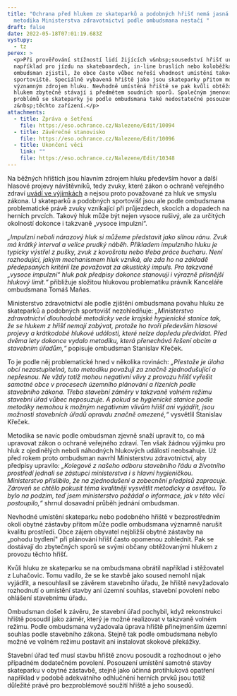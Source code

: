 ```yaml
---
title: "Ochrana před hlukem ze skateparků a podobných hřišť nemá jasná pravidla,
  metodika Ministerstva zdravotnictví podle ombudsmana nestačí "
draft: false
date: 2022-05-18T07:01:19.683Z
vystupy:
  - tz
perex: >
  <p>Při prověřování stížností lidí žijících v&nbsp;sousedství hřišť určených
  například pro jízdu na skateboardech, in-line bruslích nebo koloběžkách
  ombudsman zjistil, že obce často vůbec neřeší vhodnost umístění takového
  sportoviště. Speciálně vybavená hřiště jako jsou skateparky přitom mohou být
  významným zdrojem hluku. Nevhodně umístěná hřiště se pak kvůli obtěžování
  hlukem zbytečně stávají i předmětem soudních sporů. Společným jmenovatelem
  problémů se skateparky je podle ombudsmana také nedostatečné posouzení hluku
  z&nbsp;těchto zařízení.</p>
attachments:
  - title: Zpráva o šetření
    file: https://eso.ochrance.cz/Nalezene/Edit/10094
  - title: Závěrečné stanovisko
    file: https://eso.ochrance.cz/Nalezene/Edit/10096
  - title: Ukončení věci
    link: ""
    file: https://eso.ochrance.cz/Nalezene/Edit/10348
---
```

<p>Na běžných hřištích jsou hlavním zdrojem hluku především hovor a další hlasové projevy návštěvníků, tedy zvuky, které zákon o ochraně veřejného zdraví <a href="https://www.zakonyprolidi.cz/cs/2000-258?text=%C2%A7%2030%20odst%20(2)#f2067337">uvádí ve výjimkách</a> a nejsou proto považované za hluk ve smyslu zákona. U skateparků a podobných sportovišť jsou ale podle ombudsmana problematické právě zvuky vznikající při průjezdech, skocích a dopadech na herních prvcích. Takový hluk může být nejen vysoce rušivý, ale za určitých okolností dokonce i takzvaně &bdquo;vysoce impulzní&ldquo;.&nbsp;</p>

<p><em>&bdquo;Impulzní neboli nárazový hluk si můžeme představit jako silnou ránu. Zvuk má krátký interval a velice prudký náběh. Příkladem impulzního hluku je typicky výstřel z pušky, zvuk z&nbsp;kovošrotu nebo třeba práce bucharu</em>.<em> Není rozhodující, jakým mechanismem hluk vzniká, ale zda ho na základě předepsaných kritérií lze považovat za akustický impuls. Pro takzvaně &bdquo;vysoce impulzní&ldquo; hluk pak předpisy dokonce stanovují i výrazně přísnější hlukový limit.&ldquo;</em> přibližuje složitou hlukovou problematiku právník Kanceláře ombudsmana Tomáš Maňas.</p>

<p>Ministerstvo zdravotnictví ale podle zjištění ombudsmana povahu hluku ze skateparků a podobných sportovišť nezohledňuje: <em>&bdquo;M</em><em>inisterstvo zdravotnictví dlouhodobě metodicky vede krajské hygienické stanice tak, že se hlukem z&nbsp;hřišť nemají zabývat, protože ho tvoří především hlasové projevy a krátkodobé hlukové události, které nelze dopředu předvídat. Před dvěma lety dokonce vydalo metodiku, která přenechává řešení obcím a stavebním úřadům,&ldquo;</em> popisuje ombudsman Stanislav Křeček.</p>

<p>To je podle něj problematické hned v&nbsp;několika rovinách: <em>&bdquo;Přestože je úloha obcí nezastupitelná,</em><em> tuto </em><em>metodiku považuji za značně zjednodušující a nepřesnou. Ne vždy totiž mohou negativní vlivy z&nbsp;provozu hřišť vyřešit samotné obce v&nbsp;procesech územního plánování a řízeních podle stavebního zákona. Třeba stavební záměry v&nbsp;takzvaně volném režimu stavební úřad vůbec neposuzuje. A pokud se hygienické stanice podle metodiky nemohou k možným negativním vlivům hřišť ani vyjádřit, jsou možnosti stavebních úřadů opravdu značně omezené,&ldquo; </em>vysvětlil Stanislav Křeček.<strong> </strong></p>

<p>Metodika se navíc podle ombudsman zjevně snaží upravit to, co má upravovat zákon o ochraně veřejného zdraví. Ten však žádnou výjimku pro hluk z ojedinělých neboli náhodných hlukových událostí neobsahuje. Už před rokem proto ombudsman navrhl Ministerstvu zdravotnictví, aby předpisy upravilo<em>: &bdquo;Kolegové z&nbsp;našeho odboru stavebního řádu a životního prostředí jednali se zástupci m</em><em>inisterstva i s hlavní hygieničkou. Ministerstvo přislíbilo, že na zjednodušení a zobecnění předpisů zapracuje. Zároveň se chtělo pokusit téma kvalitněji vysvětlit metodicky a osvětou. To bylo na podzim, teď jsem ministerstvo požádal o informace, jak v&nbsp;této věci postoupilo,&ldquo; </em>shrnul dosavadní průběh jednání ombudsman.</p>

<p>Nevhodné umístění skateparku nebo podobného hřiště v bezprostředním okolí obytné zástavby přitom může podle ombudsmana významně narušit kvalitu prostředí. Obce zájem obyvatel nejbližší obytné zástavby na &bdquo;pohodu bydlení&quot; při plánování hřišť často opomenou zohlednit. Pak se dostávají do zbytečných sporů se svými občany obtěžovanými hlukem z provozu těchto hřišť.</p>

<p>Kvůli hluku ze skateparku se na ombudsmana obrátil například i stěžovatel z&nbsp;Luhačovic. Tomu vadilo, že se ke stavbě jako soused nemohl nijak vyjádřit, a nesouhlasil se závěrem stavebního úřadu, že hřiště nevyžadovalo rozhodnutí o umístění stavby ani územní souhlas, stavební povolení nebo ohlášení stavebnímu úřadu.</p>

<p>Ombudsman došel k&nbsp;závěru, že stavební úřad pochybil, když rekonstrukci hřiště posoudil jako záměr, který je možné realizovat v takzvaně volném režimu. Podle ombudsmana vyžadovala úprava hřiště přinejmenším územní souhlas podle stavebního zákona. Stejně tak podle ombudsmana nebylo možné ve volném režimu postavit ani instalovat skokové překážky.</p>

<p>Stavební úřad teď musí stavbu hřiště znovu posoudit a rozhodnout o jeho případném dodatečném povolení. Posouzení umístění samotné stavby skateparku v&nbsp;obytné zástavbě, stejně jako účinná protihluková opatření například v&nbsp;podobě adekvátního odhlučnění herních prvků jsou totiž důležité právě pro bezproblémové soužití hřiště a jeho sousedů.</p>
